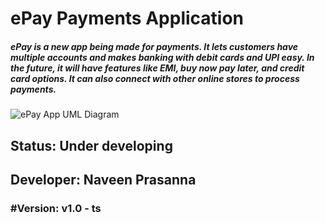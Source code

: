 # ePay Payments Application
##### ePay is a new app being made for payments. It lets customers have multiple accounts and makes banking with debit cards and UPI easy. In the future, it will have features like EMI, buy now pay later, and credit card options. It can also connect with other online stores to process payments.
![ePay App UML Diagram](<C:\Users\navepras\Downloads>)
## Status: Under developing
## Developer: Naveen Prasanna
### #Version: v1.0 - ts
